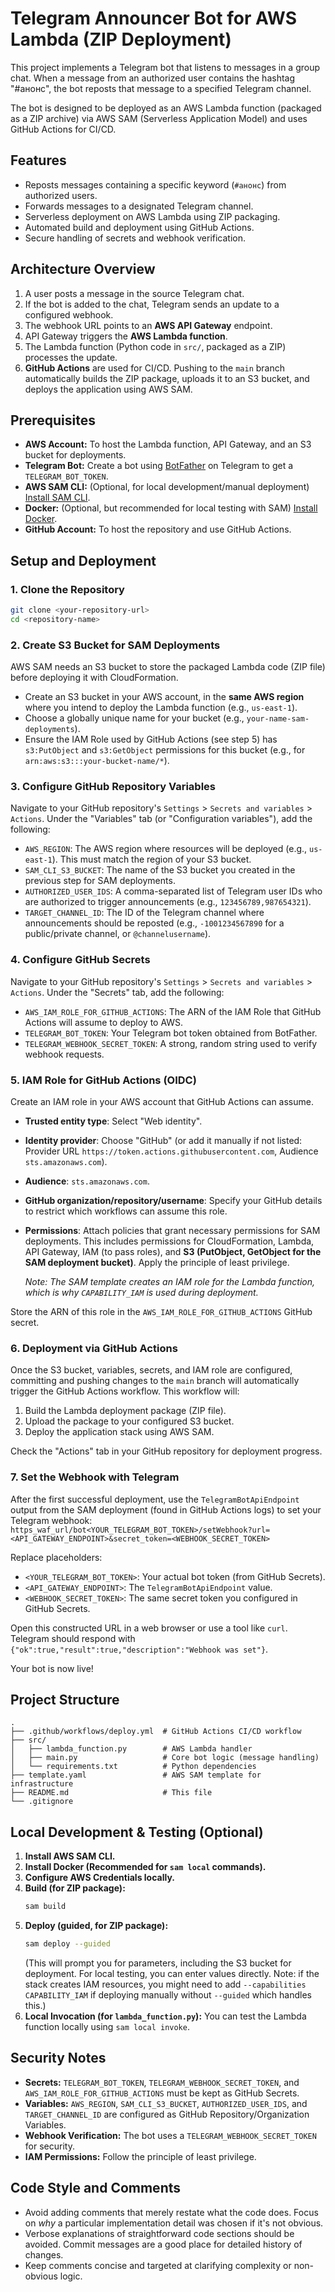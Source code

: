 # Telegram Announcer Bot for AWS Lambda (ZIP Deployment)

This project implements a Telegram bot that listens to messages in a group chat. When a message from an authorized user contains the hashtag "#анонс", the bot reposts that message to a specified Telegram channel.

The bot is designed to be deployed as an AWS Lambda function (packaged as a ZIP archive) via AWS SAM (Serverless Application Model) and uses GitHub Actions for CI/CD.

## Features

*   Reposts messages containing a specific keyword (`#анонс`) from authorized users.
*   Forwards messages to a designated Telegram channel.
*   Serverless deployment on AWS Lambda using ZIP packaging.
*   Automated build and deployment using GitHub Actions.
*   Secure handling of secrets and webhook verification.

## Architecture Overview

1.  A user posts a message in the source Telegram chat.
2.  If the bot is added to the chat, Telegram sends an update to a configured webhook.
3.  The webhook URL points to an **AWS API Gateway** endpoint.
4.  API Gateway triggers the **AWS Lambda function**.
5.  The Lambda function (Python code in `src/`, packaged as a ZIP) processes the update.
6.  **GitHub Actions** are used for CI/CD. Pushing to the `main` branch automatically builds the ZIP package, uploads it to an S3 bucket, and deploys the application using AWS SAM.

## Prerequisites

*   **AWS Account:** To host the Lambda function, API Gateway, and an S3 bucket for deployments.
*   **Telegram Bot:** Create a bot using [BotFather](https://core.telegram.org/bots#botfather) on Telegram to get a `TELEGRAM_BOT_TOKEN`.
*   **AWS SAM CLI:** (Optional, for local development/manual deployment) [Install SAM CLI](https://docs.aws.amazon.com/serverless-application-model/latest/developerguide/serverless-sam-cli-install.html).
*   **Docker:** (Optional, but recommended for local testing with SAM) [Install Docker](https://docs.docker.com/get-docker/).
*   **GitHub Account:** To host the repository and use GitHub Actions.

## Setup and Deployment

### 1. Clone the Repository

```bash
git clone <your-repository-url>
cd <repository-name>
```

### 2. Create S3 Bucket for SAM Deployments

AWS SAM needs an S3 bucket to store the packaged Lambda code (ZIP file) before deploying it with CloudFormation.
*   Create an S3 bucket in your AWS account, in the **same AWS region** where you intend to deploy the Lambda function (e.g., `us-east-1`).
*   Choose a globally unique name for your bucket (e.g., `your-name-sam-deployments`).
*   Ensure the IAM Role used by GitHub Actions (see step 5) has `s3:PutObject` and `s3:GetObject` permissions for this bucket (e.g., for `arn:aws:s3:::your-bucket-name/*`).

### 3. Configure GitHub Repository Variables

Navigate to your GitHub repository's `Settings` > `Secrets and variables` > `Actions`. Under the "Variables" tab (or "Configuration variables"), add the following:

*   `AWS_REGION`: The AWS region where resources will be deployed (e.g., `us-east-1`). This must match the region of your S3 bucket.
*   `SAM_CLI_S3_BUCKET`: The name of the S3 bucket you created in the previous step for SAM deployments.
*   `AUTHORIZED_USER_IDS`: A comma-separated list of Telegram user IDs who are authorized to trigger announcements (e.g., `123456789,987654321`).
*   `TARGET_CHANNEL_ID`: The ID of the Telegram channel where announcements should be reposted (e.g., `-1001234567890` for a public/private channel, or `@channelusername`).

### 4. Configure GitHub Secrets

Navigate to your GitHub repository's `Settings` > `Secrets and variables` > `Actions`. Under the "Secrets" tab, add the following:

*   `AWS_IAM_ROLE_FOR_GITHUB_ACTIONS`: The ARN of the IAM Role that GitHub Actions will assume to deploy to AWS.
*   `TELEGRAM_BOT_TOKEN`: Your Telegram bot token obtained from BotFather.
*   `TELEGRAM_WEBHOOK_SECRET_TOKEN`: A strong, random string used to verify webhook requests.

### 5. IAM Role for GitHub Actions (OIDC)

Create an IAM role in your AWS account that GitHub Actions can assume.
*   **Trusted entity type**: Select "Web identity".
*   **Identity provider**: Choose "GitHub" (or add it manually if not listed: Provider URL `https://token.actions.githubusercontent.com`, Audience `sts.amazonaws.com`).
*   **Audience**: `sts.amazonaws.com`.
*   **GitHub organization/repository/username**: Specify your GitHub details to restrict which workflows can assume this role.
*   **Permissions**: Attach policies that grant necessary permissions for SAM deployments. This includes permissions for CloudFormation, Lambda, API Gateway, IAM (to pass roles), and **S3 (PutObject, GetObject for the SAM deployment bucket)**. Apply the principle of least privilege.

    *Note: The SAM template creates an IAM role for the Lambda function, which is why `CAPABILITY_IAM` is used during deployment.*

Store the ARN of this role in the `AWS_IAM_ROLE_FOR_GITHUB_ACTIONS` GitHub secret.

### 6. Deployment via GitHub Actions

Once the S3 bucket, variables, secrets, and IAM role are configured, committing and pushing changes to the `main` branch will automatically trigger the GitHub Actions workflow. This workflow will:
1.  Build the Lambda deployment package (ZIP file).
2.  Upload the package to your configured S3 bucket.
3.  Deploy the application stack using AWS SAM.

Check the "Actions" tab in your GitHub repository for deployment progress.

### 7. Set the Webhook with Telegram

After the first successful deployment, use the `TelegramBotApiEndpoint` output from the SAM deployment (found in GitHub Actions logs) to set your Telegram webhook:
`https_waf_url/bot<YOUR_TELEGRAM_BOT_TOKEN>/setWebhook?url=<API_GATEWAY_ENDPOINT>&secret_token=<WEBHOOK_SECRET_TOKEN>`

Replace placeholders:
*   `<YOUR_TELEGRAM_BOT_TOKEN>`: Your actual bot token (from GitHub Secrets).
*   `<API_GATEWAY_ENDPOINT>`: The `TelegramBotApiEndpoint` value.
*   `<WEBHOOK_SECRET_TOKEN>`: The same secret token you configured in GitHub Secrets.

Open this constructed URL in a web browser or use a tool like `curl`. Telegram should respond with `{"ok":true,"result":true,"description":"Webhook was set"}`.

Your bot is now live!

## Project Structure

```
.
├── .github/workflows/deploy.yml  # GitHub Actions CI/CD workflow
├── src/
│   ├── lambda_function.py        # AWS Lambda handler
│   ├── main.py                   # Core bot logic (message handling)
│   └── requirements.txt          # Python dependencies
├── template.yaml                 # AWS SAM template for infrastructure
├── README.md                     # This file
└── .gitignore
```

## Local Development & Testing (Optional)

1.  **Install AWS SAM CLI.**
2.  **Install Docker (Recommended for `sam local` commands).**
3.  **Configure AWS Credentials locally.**
4.  **Build (for ZIP package):**
    ```bash
    sam build
    ```
5.  **Deploy (guided, for ZIP package):**
    ```bash
    sam deploy --guided
    ```
    (This will prompt you for parameters, including the S3 bucket for deployment. For local testing, you can enter values directly. Note: if the stack creates IAM resources, you might need to add `--capabilities CAPABILITY_IAM` if deploying manually without `--guided` which handles this.)
6.  **Local Invocation (for `lambda_function.py`):**
    You can test the Lambda function locally using `sam local invoke`.

## Security Notes

*   **Secrets:** `TELEGRAM_BOT_TOKEN`, `TELEGRAM_WEBHOOK_SECRET_TOKEN`, and `AWS_IAM_ROLE_FOR_GITHUB_ACTIONS` must be kept as GitHub Secrets.
*   **Variables:** `AWS_REGION`, `SAM_CLI_S3_BUCKET`, `AUTHORIZED_USER_IDS`, and `TARGET_CHANNEL_ID` are configured as GitHub Repository/Organization Variables.
*   **Webhook Verification:** The bot uses a `TELEGRAM_WEBHOOK_SECRET_TOKEN` for security.
*   **IAM Permissions:** Follow the principle of least privilege.

## Code Style and Comments

- Avoid adding comments that merely restate what the code does. Focus on *why* a particular implementation detail was chosen if it's not obvious.
- Verbose explanations of straightforward code sections should be avoided. Commit messages are a good place for detailed history of changes.
- Keep comments concise and targeted at clarifying complexity or non-obvious logic.
